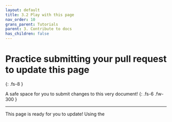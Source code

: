 ```yaml
---
layout: default
title: 3.2 Play with this page
nav_order: 10
grans_parent: Tutorials
parent: 3. Contribute to docs
has_children: false
---
```



# Practice submitting your pull request to update this page
{: .fs-8 }

A safe space for you to submit changes to this very document!
{: .fs-6 .fw-300 }

---

This page is ready for you to update! Using the
